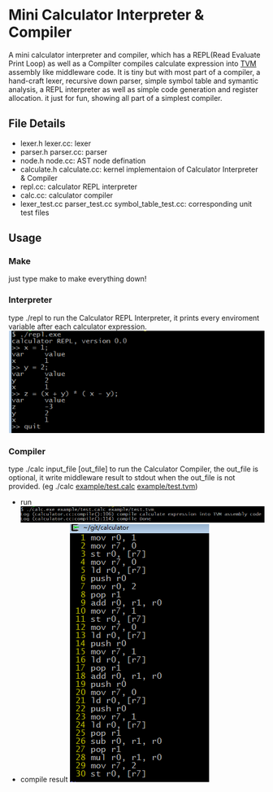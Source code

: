 # Mini Calculator Interpreter & Compiler
A mini calculator interpreter and compiler, which has a REPL(Read Evaluate
Print Loop) as well as a Compilter compiles calculate expression into
[TVM](https://github.com/robin1001/tvm) assembly like middleware code.
It is tiny but with most part of a compiler, a hand-craft lexer, recursive down parser, 
simple symbol table and symantic analysis, a REPL interpreter 
as well as simple code generation and register allocation. 
it just for fun, showing all part of a simplest compiler. 

## File Details

* lexer.h lexer.cc: lexer
* parser.h parser.cc: parser
* node.h node.cc: AST node defination
* calculate.h calculate.cc: kernel implementaion of Calculator Interpreter & Compiler
* repl.cc: calculator REPL interpreter
* calc.cc: calculator compiler
* lexer_test.cc parser_test.cc symbol_table_test.cc: corresponding unit test files

## Usage

### Make
just type make to make everything down!

### Interpreter
type ./repl to run the Calculator REPL Interpreter, it prints every enviroment 
variable after each calculator expression.
![repl interpreter](./img/interpreter.png)

### Compiler
type ./calc input_file [out_file] to run the Calculator Compiler, the out_file is 
optional, it write middleware result to stdout when the out_file is not provided.
(eg ./calc [example/test.calc](./example/test.calc) [example/test.tvm](./example/test.tvm)) 
* run
![run compiler](./img/run_compiler.png)
* compile result
![calc compiler](./img/compiler.png)


